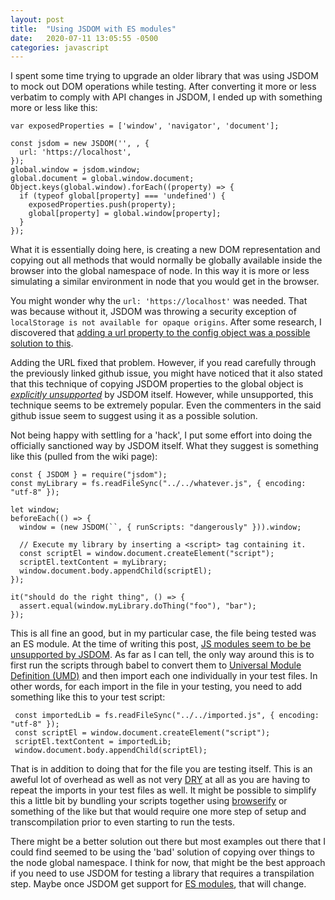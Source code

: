 ```yaml
---
layout: post
title:  "Using JSDOM with ES modules"
date:   2020-07-11 13:05:55 -0500
categories: javascript
---
```

I spent some time trying to upgrade an older library that was using JSDOM to mock out DOM operations while testing.  After converting it more or less verbatim to comply with API changes in JSDOM, I ended up with something more or less like this:

    var exposedProperties = ['window', 'navigator', 'document'];
    
    const jsdom = new JSDOM('', , {
      url: 'https://localhost',
    });
    global.window = jsdom.window;
    global.document = global.window.document;
    Object.keys(global.window).forEach((property) => {
      if (typeof global[property] === 'undefined') {
        exposedProperties.push(property);
        global[property] = global.window[property];
      }
    });

What it is essentially doing here, is creating a new DOM representation and copying out all methods that would normally be globally available inside the browser into the global namespace of node.  In this way it is more or less simulating a similar environment in node that you would get in the browser.

You might wonder why the `url: 'https://localhost'` was needed.  That was because without it, JSDOM was throwing a security exception of `localStorage is not available for opaque origins`.  After some research, I discovered that [adding a url property to the config object was a possible solution to this](https://github.com/jsdom/jsdom/issues/2304).  

Adding the URL fixed that problem.  However, if you read carefully through the previously linked github issue, you might have noticed that it also stated that this technique of copying JSDOM properties to the global object is [*explicitly unsupported*](https://github.com/jsdom/jsdom/wiki/Don't-stuff-jsdom-globals-onto-the-Node-global) by JSDOM itself. However, while unsupported, this technique seems to be extremely popular.  Even the commenters in the said github issue seem to suggest using it as a possible solution.  

Not being happy with settling for a 'hack', I put some effort into doing the officially sanctioned way by JSDOM itself.  What they suggest is something like this (pulled from the wiki page):

    const { JSDOM } = require("jsdom");
    const myLibrary = fs.readFileSync("../../whatever.js", { encoding: "utf-8" });
    
    let window;
    beforeEach(() => {
      window = (new JSDOM(``, { runScripts: "dangerously" })).window;
    
      // Execute my library by inserting a <script> tag containing it.
      const scriptEl = window.document.createElement("script");
      scriptEl.textContent = myLibrary;
      window.document.body.appendChild(scriptEl);
    });
    
    it("should do the right thing", () => {
      assert.equal(window.myLibrary.doThing("foo"), "bar");
    });

This is all fine an good, but in my particular case, the file being tested was an ES module.  At the time of writing this post, [JS modules seem to be be unsupported by JSDOM](https://github.com/jsdom/jsdom/issues/2475).  As far as I can tell, the only way around this is to first run the scripts through babel to convert them to [Universal Module Definition (UMD)](https://github.com/umdjs/umd) and then import each one individually in your test files.  In other words, for each import in the file in your testing, you need to add something like this to your test script:

     const importedLib = fs.readFileSync("../../imported.js", { encoding: "utf-8" });
     const scriptEl = window.document.createElement("script");
     scriptEl.textContent = importedLib;
     window.document.body.appendChild(scriptEl);

That is in addition to doing that for the file you are testing itself.  This is an aweful lot of overhead as well as not very [DRY](https://en.wikipedia.org/wiki/Don%27t_repeat_yourself) at all as you are having to repeat the imports in your test files as well.  It might be possible to simplify this a little bit by bundling your scripts together using [browserify](http://browserify.org/) or something of the like but that would require one more step of setup and transcompilation prior to even starting to run the tests.

There might be a better solution out there but most examples out there that I could find seemed to be using the 'bad' solution of copying over things to the node global namespace.  I think for now, that might be the best approach if you need to use JSDOM for testing a library that requires a transpilation step.  Maybe once JSDOM get support for [ES modules](https://developer.mozilla.org/en-US/docs/Web/JavaScript/Guide/Modules), that will change.


